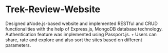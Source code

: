 # Trek-Review-Website

Designed aNode.js-based website and implemented RESTful and CRUD functionalities with the help of Express.js, MongoDB database technology. Authentication feature was implemented using Passport.js. ◦ Users can share, rate and explore and also sort the sites based on different parameters.
